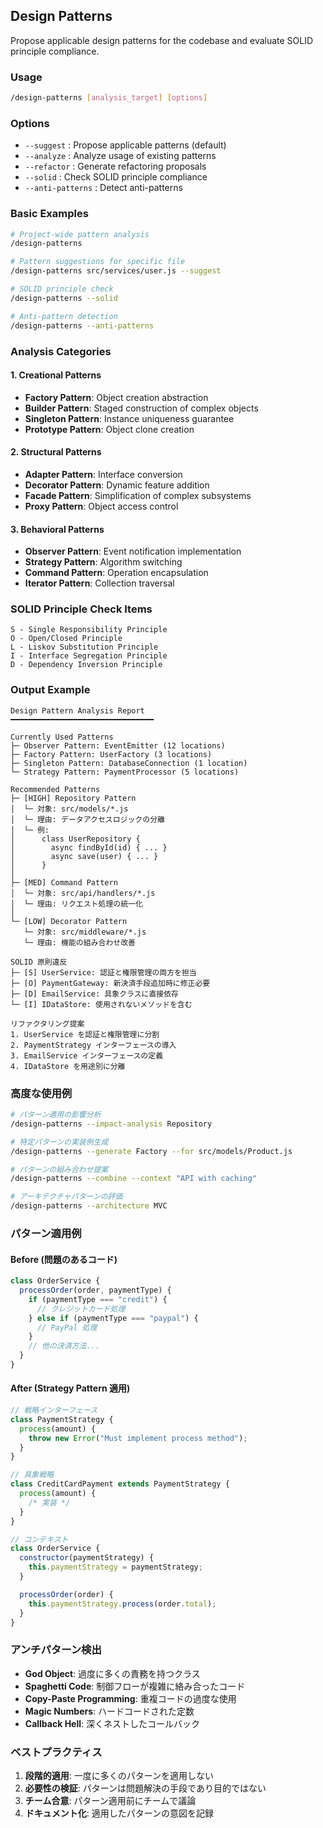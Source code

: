 ## Design Patterns

Propose applicable design patterns for the codebase and evaluate SOLID principle compliance.

### Usage

```bash
/design-patterns [analysis_target] [options]
```

### Options

- `--suggest` : Propose applicable patterns (default)
- `--analyze` : Analyze usage of existing patterns
- `--refactor` : Generate refactoring proposals
- `--solid` : Check SOLID principle compliance
- `--anti-patterns` : Detect anti-patterns

### Basic Examples

```bash
# Project-wide pattern analysis
/design-patterns

# Pattern suggestions for specific file
/design-patterns src/services/user.js --suggest

# SOLID principle check
/design-patterns --solid

# Anti-pattern detection
/design-patterns --anti-patterns
```

### Analysis Categories

#### 1. Creational Patterns

- **Factory Pattern**: Object creation abstraction
- **Builder Pattern**: Staged construction of complex objects
- **Singleton Pattern**: Instance uniqueness guarantee
- **Prototype Pattern**: Object clone creation

#### 2. Structural Patterns

- **Adapter Pattern**: Interface conversion
- **Decorator Pattern**: Dynamic feature addition
- **Facade Pattern**: Simplification of complex subsystems
- **Proxy Pattern**: Object access control

#### 3. Behavioral Patterns

- **Observer Pattern**: Event notification implementation
- **Strategy Pattern**: Algorithm switching
- **Command Pattern**: Operation encapsulation
- **Iterator Pattern**: Collection traversal

### SOLID Principle Check Items

```
S - Single Responsibility Principle
O - Open/Closed Principle
L - Liskov Substitution Principle
I - Interface Segregation Principle
D - Dependency Inversion Principle
```

### Output Example

```
Design Pattern Analysis Report
━━━━━━━━━━━━━━━━━━━━━━━━━━━━━━━━

Currently Used Patterns
├─ Observer Pattern: EventEmitter (12 locations)
├─ Factory Pattern: UserFactory (3 locations)
├─ Singleton Pattern: DatabaseConnection (1 location)
└─ Strategy Pattern: PaymentProcessor (5 locations)

Recommended Patterns
├─ [HIGH] Repository Pattern
│  └─ 対象: src/models/*.js
│  └─ 理由: データアクセスロジックの分離
│  └─ 例:
│      class UserRepository {
│        async findById(id) { ... }
│        async save(user) { ... }
│      }
│
├─ [MED] Command Pattern
│  └─ 対象: src/api/handlers/*.js
│  └─ 理由: リクエスト処理の統一化
│
└─ [LOW] Decorator Pattern
   └─ 対象: src/middleware/*.js
   └─ 理由: 機能の組み合わせ改善

SOLID 原則違反
├─ [S] UserService: 認証と権限管理の両方を担当
├─ [O] PaymentGateway: 新決済手段追加時に修正必要
├─ [D] EmailService: 具象クラスに直接依存
└─ [I] IDataStore: 使用されないメソッドを含む

リファクタリング提案
1. UserService を認証と権限管理に分割
2. PaymentStrategy インターフェースの導入
3. EmailService インターフェースの定義
4. IDataStore を用途別に分離
```

### 高度な使用例

```bash
# パターン適用の影響分析
/design-patterns --impact-analysis Repository

# 特定パターンの実装例生成
/design-patterns --generate Factory --for src/models/Product.js

# パターンの組み合わせ提案
/design-patterns --combine --context "API with caching"

# アーキテクチャパターンの評価
/design-patterns --architecture MVC
```

### パターン適用例

#### Before (問題のあるコード)

```javascript
class OrderService {
  processOrder(order, paymentType) {
    if (paymentType === "credit") {
      // クレジットカード処理
    } else if (paymentType === "paypal") {
      // PayPal 処理
    }
    // 他の決済方法...
  }
}
```

#### After (Strategy Pattern 適用)

```javascript
// 戦略インターフェース
class PaymentStrategy {
  process(amount) {
    throw new Error("Must implement process method");
  }
}

// 具象戦略
class CreditCardPayment extends PaymentStrategy {
  process(amount) {
    /* 実装 */
  }
}

// コンテキスト
class OrderService {
  constructor(paymentStrategy) {
    this.paymentStrategy = paymentStrategy;
  }

  processOrder(order) {
    this.paymentStrategy.process(order.total);
  }
}
```

### アンチパターン検出

- **God Object**: 過度に多くの責務を持つクラス
- **Spaghetti Code**: 制御フローが複雑に絡み合ったコード
- **Copy-Paste Programming**: 重複コードの過度な使用
- **Magic Numbers**: ハードコードされた定数
- **Callback Hell**: 深くネストしたコールバック

### ベストプラクティス

1. **段階的適用**: 一度に多くのパターンを適用しない
2. **必要性の検証**: パターンは問題解決の手段であり目的ではない
3. **チーム合意**: パターン適用前にチームで議論
4. **ドキュメント化**: 適用したパターンの意図を記録
